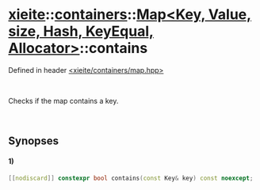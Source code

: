 # [xieite](../../../../../../xieite.md)\:\:[containers](../../../../../../containers.md)\:\:[Map<Key, Value, size, Hash, KeyEqual, Allocator>](../../../../map.md)\:\:contains
Defined in header [<xieite/containers/map.hpp>](../../../../../../../include/xieite/containers/map.hpp)

&nbsp;

Checks if the map contains a key.

&nbsp;

## Synopses
#### 1)
```cpp
[[nodiscard]] constexpr bool contains(const Key& key) const noexcept;
```
